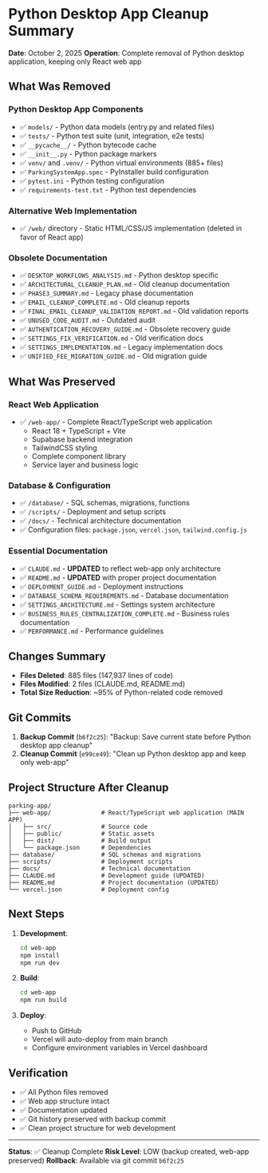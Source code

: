 # Python Desktop App Cleanup Summary

**Date**: October 2, 2025
**Operation**: Complete removal of Python desktop application, keeping only React web app

## What Was Removed

### Python Desktop App Components
- ✅ `models/` - Python data models (entry.py and related files)
- ✅ `tests/` - Python test suite (unit, integration, e2e tests)
- ✅ `__pycache__/` - Python bytecode cache
- ✅ `__init__.py` - Python package markers
- ✅ `venv/` and `.venv/` - Python virtual environments (885+ files)
- ✅ `ParkingSystemApp.spec` - PyInstaller build configuration
- ✅ `pytest.ini` - Python testing configuration
- ✅ `requirements-test.txt` - Python test dependencies

### Alternative Web Implementation
- ✅ `/web/` directory - Static HTML/CSS/JS implementation (deleted in favor of React app)

### Obsolete Documentation
- ✅ `DESKTOP_WORKFLOWS_ANALYSIS.md` - Python desktop specific
- ✅ `ARCHITECTURAL_CLEANUP_PLAN.md` - Old cleanup documentation
- ✅ `PHASE3_SUMMARY.md` - Legacy phase documentation
- ✅ `EMAIL_CLEANUP_COMPLETE.md` - Old cleanup reports
- ✅ `FINAL_EMAIL_CLEANUP_VALIDATION_REPORT.md` - Old validation reports
- ✅ `UNUSED_CODE_AUDIT.md` - Outdated audit
- ✅ `AUTHENTICATION_RECOVERY_GUIDE.md` - Obsolete recovery guide
- ✅ `SETTINGS_FIX_VERIFICATION.md` - Old verification docs
- ✅ `SETTINGS_IMPLEMENTATION.md` - Legacy implementation docs
- ✅ `UNIFIED_FEE_MIGRATION_GUIDE.md` - Old migration guide

## What Was Preserved

### React Web Application
- ✅ `/web-app/` - Complete React/TypeScript web application
  - React 18 + TypeScript + Vite
  - Supabase backend integration
  - TailwindCSS styling
  - Complete component library
  - Service layer and business logic

### Database & Configuration
- ✅ `/database/` - SQL schemas, migrations, functions
- ✅ `/scripts/` - Deployment and setup scripts
- ✅ `/docs/` - Technical architecture documentation
- ✅ Configuration files: `package.json`, `vercel.json`, `tailwind.config.js`

### Essential Documentation
- ✅ `CLAUDE.md` - **UPDATED** to reflect web-app only architecture
- ✅ `README.md` - **UPDATED** with proper project documentation
- ✅ `DEPLOYMENT_GUIDE.md` - Deployment instructions
- ✅ `DATABASE_SCHEMA_REQUIREMENTS.md` - Database documentation
- ✅ `SETTINGS_ARCHITECTURE.md` - Settings system architecture
- ✅ `BUSINESS_RULES_CENTRALIZATION_COMPLETE.md` - Business rules documentation
- ✅ `PERFORMANCE.md` - Performance guidelines

## Changes Summary

- **Files Deleted**: 885 files (147,937 lines of code)
- **Files Modified**: 2 files (CLAUDE.md, README.md)
- **Total Size Reduction**: ~95% of Python-related code removed

## Git Commits

1. **Backup Commit** (`b6f2c25`): "Backup: Save current state before Python desktop app cleanup"
2. **Cleanup Commit** (`e99ce49`): "Clean up Python desktop app and keep only web-app"

## Project Structure After Cleanup

```
parking-app/
├── web-app/              # React/TypeScript web application (MAIN APP)
│   ├── src/              # Source code
│   ├── public/           # Static assets
│   ├── dist/             # Build output
│   └── package.json      # Dependencies
├── database/             # SQL schemas and migrations
├── scripts/              # Deployment scripts
├── docs/                 # Technical documentation
├── CLAUDE.md             # Development guide (UPDATED)
├── README.md             # Project documentation (UPDATED)
└── vercel.json           # Deployment config
```

## Next Steps

1. **Development**:
   ```bash
   cd web-app
   npm install
   npm run dev
   ```

2. **Build**:
   ```bash
   cd web-app
   npm run build
   ```

3. **Deploy**:
   - Push to GitHub
   - Vercel will auto-deploy from main branch
   - Configure environment variables in Vercel dashboard

## Verification

- ✅ All Python files removed
- ✅ Web app structure intact
- ✅ Documentation updated
- ✅ Git history preserved with backup commit
- ✅ Clean project structure for web development

---

**Status**: ✅ Cleanup Complete
**Risk Level**: LOW (backup created, web-app preserved)
**Rollback**: Available via git commit `b6f2c25`
